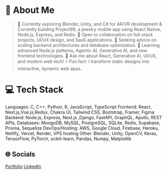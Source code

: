
# 💫 About Me

 >🔭 Currently exploring Blender, Unity, and C# for AR/VR development & Currently building Project99, a jewelry mobile app using React Native, Node.js, Express, and Redis.
 >👯 Open to collaboration on full-stack projects, UI/UX design, and SaaS applications.
 >🤝 Seeking advice on scaling backend architectures and database optimization.
 >🌱 Learning advanced Node.js patterns, Agentic AI, Generative AI, and new frontend technologies.
 >💬 Ask me about React, Generative AI, UI/UX, and modern web tech!
 >⚡ Fun fact: I transform static designs into interactive, dynamic web apps.

# 💻 Tech Stack

 Languages: C, C++, Python, R, JavaScript, TypeScript
 Frontend: React, Next.js,Vue.js,Redux, Chakra UI, Tailwind CSS, Bootstrap, Framer, Figma
 Backend: Node.js, Express, Nest.js ,Django, FastAPI, GraphQL, Apollo, REST APIs,
 Databases: MongoDB, MySQL, PostgreSQL, SQLite, Redis, Supabase, Prisma, Sequelize
 DevOps/Hosting: AWS, Google Cloud, Firebase, Heroku, Netlify, Vercel, Render, VPS hosting
 Other: Blender, Unity, OpenCV, Keras, TensorFlow, PyTorch, scikit-learn, Pandas, Numpy, Matplotlib
  

## 🌐 Socials

[Portfolio](https://viraj179-portfolio.netlify.app/) 
[LinkedIn](https://www.linkedin.com/in/viraj-disale-techie)
